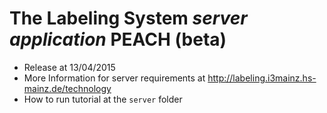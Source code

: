 # The Labeling System *server application* PEACH (beta)

* Release at 13/04/2015
* More Information for server requirements at http://labeling.i3mainz.hs-mainz.de/technology
* How to run tutorial at the `server` folder
